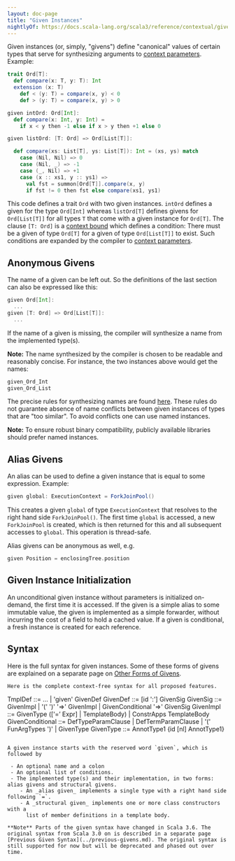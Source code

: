 ```yaml
---
layout: doc-page
title: "Given Instances"
nightlyOf: https://docs.scala-lang.org/scala3/reference/contextual/givens.html
---
```


Given instances (or, simply, "givens") define "canonical" values of certain types
that serve for synthesizing arguments to [context parameters](./using-clauses.md). Example:

```scala
trait Ord[T]:
  def compare(x: T, y: T): Int
  extension (x: T)
    def < (y: T) = compare(x, y) < 0
    def > (y: T) = compare(x, y) > 0

given intOrd: Ord[Int]:
  def compare(x: Int, y: Int) =
    if x < y then -1 else if x > y then +1 else 0

given listOrd: [T: Ord] => Ord[List[T]]:

  def compare(xs: List[T], ys: List[T]): Int = (xs, ys) match
    case (Nil, Nil) => 0
    case (Nil, _) => -1
    case (_, Nil) => +1
    case (x :: xs1, y :: ys1) =>
      val fst = summon[Ord[T]].compare(x, y)
      if fst != 0 then fst else compare(xs1, ys1)

```

This code defines a trait `Ord` with two given instances. `intOrd` defines
a given for the type `Ord[Int]` whereas `listOrd[T]` defines givens
for `Ord[List[T]]` for all types `T` that come with a given instance for `Ord[T]`. The clause `[T: Ord]` is a [context bound](./context-bounds.md) which defines a condition: There must be a given of type `Ord[T]` for a given of type `Ord[List[T]]` to exist. Such conditions are expanded by the compiler to [context parameters](./using-clauses.md).

## Anonymous Givens

The name of a given can be left out. So the definitions
of the last section can also be expressed like this:

```scala
given Ord[Int]:
  ...
given [T: Ord] => Ord[List[T]]:
  ...
```

If the name of a given is missing, the compiler will synthesize a name from
the implemented type(s).

**Note:** The name synthesized by the compiler is chosen to be readable and reasonably concise. For instance, the two instances above would get the names:

```scala
given_Ord_Int
given_Ord_List
```

The precise rules for synthesizing names are found [here](./relationship-implicits.html#anonymous-given-instances). These rules do not guarantee absence of name conflicts between
given instances of types that are "too similar". To avoid conflicts one can use named instances.

**Note:** To ensure robust binary compatibility, publicly available libraries should prefer named instances.

## Alias Givens

An alias can be used to define a given instance that is equal to some expression. Example:

```scala
given global: ExecutionContext = ForkJoinPool()
```

This creates a given `global` of type `ExecutionContext` that resolves to the right
hand side `ForkJoinPool()`.
The first time `global` is accessed, a new `ForkJoinPool` is created, which is then
returned for this and all subsequent accesses to `global`. This operation is thread-safe.

Alias givens can be anonymous as well, e.g.

```scala
given Position = enclosingTree.position
```

## Given Instance Initialization

An unconditional given instance without parameters is initialized on-demand, the first
time it is accessed. If the given is a simple alias to some immutable value, the given is implemented as a simple forwarder, without incurring the cost of a field to hold a cached value. If a given is conditional, a fresh instance is created for each reference.

## Syntax

Here is the full syntax for given instances. Some of these forms of givens are explained on a separate page on [Other Forms of Givens](../more-givens.md).

```ebnf
Here is the complete context-free syntax for all proposed features.
```
TmplDef           ::=  ... | 'given' GivenDef
GivenDef          ::=  [id ':'] GivenSig
GivenSig          ::=  GivenImpl
                    |  '(' ')' '=>' GivenImpl
                    |  GivenConditional '=>' GivenSig
GivenImpl         ::=  GivenType ([‘=’ Expr] | TemplateBody)
                    |  ConstrApps TemplateBody
GivenConditional  ::=  DefTypeParamClause
                    |  DefTermParamClause
                    |  '(' FunArgTypes ')'
                    |  GivenType
GivenType         ::=  AnnotType1 {id [nl] AnnotType1}
```

A given instance starts with the reserved word `given`, which is followed by

 - An optional name and a colon
 - An optional list of conditions.
 - The implemented type(s) and their implementation, in two forms: alias givens and structural givens.
    - An _alias given_ implements a single type with a right hand side following `=`.
    - A _structural given_ implements one or more class constructors with a
      list of member definitions in a template body.

**Note** Parts of the given syntax have changed in Scala 3.6. The original syntax from Scala 3.0 on is described in a separate page [Previous Given Syntax](../previous-givens.md). The original syntax is still supported for now but will be deprecated and phased out over time.
